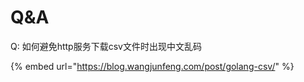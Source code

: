 # Q&A

Q: 如何避免http服务下载csv文件时出现中文乱码

{% embed url="https://blog.wangjunfeng.com/post/golang-csv/" %}



